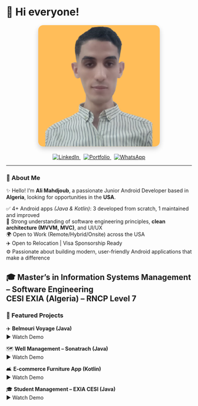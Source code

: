 # 👦 Hi everyone!

<div align="center">
  <img src="FREE%20(6).png" alt="Profile Picture" width="330" style="border-radius: 14px; box-shadow: 0 6px 14px rgba(0,0,0,0.2);" />
</div>

<br/>

<div align="center">

  <!-- LinkedIn -->
  <a href="https://www.linkedin.com/in/ton-profil" target="_blank">
    <img src="https://img.shields.io/badge/LinkedIn-0A66C2?style=for-the-badge&logo=linkedin&logoColor=white" alt="LinkedIn" />
  </a>
  &nbsp;

  <!-- Portfolio (noir simple) -->
  <a href="https://tonportfolio.com" target="_blank">
    <img src="https://img.shields.io/badge/Portfolio-000000?style=for-the-badge&logo=firefox&logoColor=white" alt="Portfolio" />
  </a>
  &nbsp;

  <!-- WhatsApp -->
  <a href="https://wa.me/33612345678" target="_blank">
    <img src="https://img.shields.io/badge/WhatsApp-25D366?style=for-the-badge&logo=whatsapp&logoColor=white" alt="WhatsApp" />
  </a>

</div>

---

### 👋 About Me  
✨ Hello! I’m **Ali Mahdjoub**, a passionate Junior Android Developer based in **Algeria**, looking for opportunities in the **USA**.

✅ 4+ Android apps *(Java & Kotlin)*: 3 developed from scratch, 1 maintained and improved  
🧩 Strong understanding of software engineering principles, **clean architecture (MVVM, MVC)**, and UI/UX  
🌍 Open to Work (Remote/Hybrid/Onsite) across the USA  
✈️ Open to Relocation | Visa Sponsorship Ready  
⚙️ Passionate about building modern, user-friendly Android applications that make a difference

🎓 Master’s in Information Systems Management – Software Engineering  
**CESI EXIA (Algeria) – RNCP Level 7**
---

### 🚀 Featured Projects

✈️ **Belmouri Voyage (Java)**  
▶ Watch Demo

🗺️ **Well Management – Sonatrach (Java)**  
▶ Watch Demo

🛋️ **E-commerce Furniture App (Kotlin)**  
▶ Watch Demo

🎓 **Student Management – EXIA CESI (Java)**  
▶ Watch Demo
